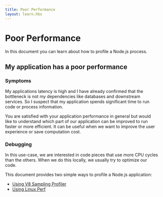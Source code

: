 ```yaml
---
title: Poor Performance
layout: learn.hbs
---
```


# Poor Performance

In this document you can learn about how to profile a Node.js process.

## My application has a poor performance

### Symptoms

My applications latency is high and I have already confirmed that the bottleneck
is not my dependencies like databases and downstream services. So I suspect that
my application spends significant time to run code or process information.

You are satisfied with your application performance in general but would like to
understand which part of our application can be improved to run faster or more
efficient. It can be useful when we want to improve the user experience or save
computation cost.

### Debugging

In this use-case, we are interested in code pieces that use more CPU cycles than
the others. When we do this locally, we usually try to optimize our code.

This document provides two simple ways to profile a Node.js application:

- [Using V8 Sampling Profiler](/guides/simple-profiling/)
- [Using Linux Perf](/learn/diagnostics/poor-performance/using-linux-perf)
